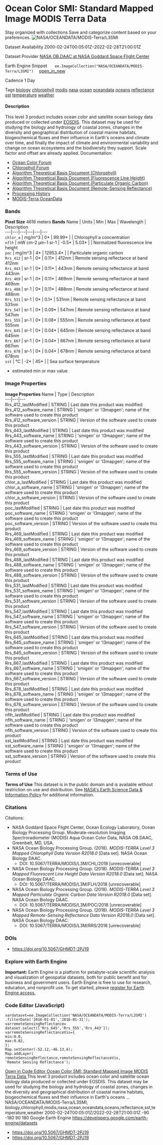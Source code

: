  
#  Ocean Color SMI: Standard Mapped Image MODIS Terra Data 
Stay organized with collections  Save and categorize content based on your preferences. 
![NASA/OCEANDATA/MODIS-Terra/L3SMI](https://developers.google.com/earth-engine/datasets/images/NASA/NASA_OCEANDATA_MODIS-Terra_L3SMI_sample.png) 

Dataset Availability
    2000-02-24T00:05:01Z–2022-02-28T21:00:01Z 

Dataset Provider
     [ NASA OB.DAAC at NASA Goddard Space Flight Center ](https://oceancolor.gsfc.nasa.gov/) 

Earth Engine Snippet
     `    ee.ImageCollection("NASA/OCEANDATA/MODIS-Terra/L3SMI")   ` [ open_in_new ](https://code.earthengine.google.com/?scriptPath=Examples:Datasets/NASA/NASA_OCEANDATA_MODIS-Terra_L3SMI) 

Cadence
    1 Day 

Tags
     [biology](https://developers.google.com/earth-engine/datasets/tags/biology) [chlorophyll](https://developers.google.com/earth-engine/datasets/tags/chlorophyll) [modis](https://developers.google.com/earth-engine/datasets/tags/modis) [nasa](https://developers.google.com/earth-engine/datasets/tags/nasa) [ocean](https://developers.google.com/earth-engine/datasets/tags/ocean) [oceandata](https://developers.google.com/earth-engine/datasets/tags/oceandata) [oceans](https://developers.google.com/earth-engine/datasets/tags/oceans) [reflectance](https://developers.google.com/earth-engine/datasets/tags/reflectance) [sst](https://developers.google.com/earth-engine/datasets/tags/sst) [temperature](https://developers.google.com/earth-engine/datasets/tags/temperature) [weather](https://developers.google.com/earth-engine/datasets/tags/weather)
#### Description
This level 3 product includes ocean color and satellite ocean biology data produced or collected under [EOSDIS](https://earthdata.nasa.gov/about).
This dataset may be used for studying the biology and hydrology of coastal zones, changes in the diversity and geographical distribution of coastal marine habitats, biogeochemical fluxes and their influence in Earth's oceans and climate over time, and finally the impact of climate and environmental variability and change on ocean ecosystems and the biodiversity they support.
Scale factor and offset are already applied.
Documentation:
  * [Ocean Color Forum](https://oceancolor.gsfc.nasa.gov/forum/oceancolor/forum_show.pl)
  * [Chlorophyll Forum](https://oceancolor.gsfc.nasa.gov/forum/oceancolor/forum_show.pl)
  * [Algorithm Theoretical Basis Document (Chlorophyll)](https://oceancolor.gsfc.nasa.gov/resources/atbd/chlor_a)
  * [Algorithm Theoretical Basis Document (Fluorescence Line Height)](https://oceancolor.gsfc.nasa.gov/resources/atbd/nflh)
  * [Algorithm Theoretical Basis Document (Particulate Organic Carbon)](https://oceancolor.gsfc.nasa.gov/resources/atbd/poc)
  * [Algorithm Theoretical Basis Document (Remote-Sensing Reflectance)](https://oceancolor.gsfc.nasa.gov/resources/atbd/rrs)
  * [Processing History](https://oceancolor.gsfc.nasa.gov/data/reprocessing/)
  * [MODIS-Terra OceanData](https://oceancolor.gsfc.nasa.gov/about/missions/terra/)


### Bands
**Pixel Size** 4616 meters 
**Bands**
Name | Units | Min | Max | Wavelength | Description  
---|---|---|---|---|---  
`chlor_a` | mg/m^3 |  0*  |  99.99*  |  | Chlorophyll a concentration  
`nflh` | mW cm-2 μm-1 sr-1 |  -0.5*  |  5.03*  |  | Normalized fluorescence line height  
`poc` | mg/m^3 |  4*  |  12953.4*  |  | Particulate organic carbon  
`Rrs_412` | sr-1 |  0*  |  0.11*  | 412nm | Remote sensing reflectance at band 412nm  
`Rrs_443` | sr-1 |  0*  |  0.11*  | 443nm | Remote sensing reflectance at band 443nm  
`Rrs_469` | sr-1 |  0*  |  0.11*  | 469nm | Remote sensing reflectance at band 469nm  
`Rrs_488` | sr-1 |  0*  |  0.11*  | 488nm | Remote sensing reflectance at band 488nm  
`Rrs_531` | sr-1 |  0*  |  0.1*  | 531nm | Remote sensing reflectance at band 531nm  
`Rrs_547` | sr-1 |  0*  |  0.09*  | 547nm | Remote sensing reflectance at band 547nm  
`Rrs_555` | sr-1 |  0*  |  0.08*  | 555nm | Remote sensing reflectance at band 555nm  
`Rrs_645` | sr-1 |  0*  |  0.04*  | 645nm | Remote sensing reflectance at band 645nm  
`Rrs_667` | sr-1 |  0*  |  0.04*  | 667nm | Remote sensing reflectance at band 667nm  
`Rrs_678` | sr-1 |  0*  |  0.04*  | 678nm | Remote sensing reflectance at band 678nm  
`sst` | °C |  -2*  |  45*  |  | Sea surface temperature  
* estimated min or max value 
### Image Properties
**Image Properties**
Name | Type | Description  
---|---|---  
Rrs_412_lastModified | STRING | Last date this product was modified  
Rrs_412_software_name | STRING | 'smigen' or 'l3mapgen'; name of the software used to create this product  
Rrs_412_software_version | STRING | Version of the software used to create this product  
Rrs_443_lastModified | STRING | Last date this product was modified  
Rrs_443_software_name | STRING | 'smigen' or 'l3mapgen'; name of the software used to create this product  
Rrs_443_software_version | STRING | Version of the software used to create this product  
Rrs_555_lastModified | STRING | Last date this product was modified  
Rrs_555_software_name | STRING | 'smigen' or 'l3mapgen'; name of the software used to create this product  
Rrs_555_software_version | STRING | Version of the software used to create this product  
chlor_a_lastModified | STRING | Last date this product was modified  
chlor_a_software_name | STRING | 'smigen' or 'l3mapgen'; name of the software used to create this product  
chlor_a_software_version | STRING | Version of the software used to create this product  
poc_lastModified | STRING | Last date this product was modified  
poc_software_name | STRING | 'smigen' or 'l3mapgen'; name of the software used to create this product  
poc_software_version | STRING | Version of the software used to create this product  
Rrs_469_lastModified | STRING | Last date this product was modified  
Rrs_469_software_name | STRING | 'smigen' or 'l3mapgen'; name of the software used to create this product  
Rrs_469_software_version | STRING | Version of the software used to create this product  
Rrs_488_lastModified | STRING | Last date this product was modified  
Rrs_488_software_name | STRING | 'smigen' or 'l3mapgen'; name of the software used to create this product  
Rrs_488_software_version | STRING | Version of the software used to create this product  
Rrs_531_lastModified | STRING | Last date this product was modified  
Rrs_531_software_name | STRING | 'smigen' or 'l3mapgen'; name of the software used to create this product  
Rrs_531_software_version | STRING | Version of the software used to create this product  
Rrs_547_lastModified | STRING | Last date this product was modified  
Rrs_547_software_name | STRING | 'smigen' or 'l3mapgen'; name of the software used to create this product  
Rrs_547_software_version | STRING | Version of the software used to create this product  
Rrs_645_lastModified | STRING | Last date this product was modified  
Rrs_645_software_name | STRING | 'smigen' or 'l3mapgen'; name of the software used to create this product  
Rrs_645_software_version | STRING | Version of the software used to create this product  
Rrs_667_lastModified | STRING | Last date this product was modified  
Rrs_667_software_name | STRING | 'smigen' or 'l3mapgen'; name of the software used to create this product  
Rrs_667_software_version | STRING | Version of the software used to create this product  
Rrs_678_lastModified | STRING | Last date this product was modified  
Rrs_678_software_name | STRING | 'smigen' or 'l3mapgen'; name of the software used to create this product  
Rrs_678_software_version | STRING | Version of the software used to create this product  
nflh_lastModified | STRING | Last date this product was modified  
nflh_software_name | STRING | 'smigen' or 'l3mapgen'; name of the software used to create this product  
nflh_software_version | STRING | Version of the software used to create this product  
sst_lastModified | STRING | Last date this product was modified  
sst_software_name | STRING | 'smigen' or 'l3mapgen'; name of the software used to create this product  
sst_software_version | STRING | Version of the software used to create this product  
### Terms of Use
**Terms of Use**
This dataset is in the public domain and is available without restriction on use and distribution. See [NASA's Earth Science Data & Information Policy](https://www.earthdata.nasa.gov/engage/open-data-services-and-software/data-and-information-policy) for additional information.
### Citations
Citations:
  * NASA Goddard Space Flight Center, Ocean Ecology Laboratory, Ocean Biology Processing Group. Moderate-resolution Imaging Spectroradiometer (MODIS) Aqua Ocean Color Data, NASA OB.DAAC, Greenbelt, MD, USA.
  * NASA Ocean Biology Processing Group. (2018). _MODIS-TERRA Level 3 Mapped Chlorophyll Data Version R2018.0_ [Data set]. NASA Ocean Biology DAAC.
    * DOI: 10.5067/TERRA/MODIS/L3M/CHL/2018 [unrecoverable]
  * NASA Ocean Biology Processing Group. (2018). _MODIS-TERRA Level 3 Mapped Fluorescent Line Height Data Version R2018.0_ [Data set]. NASA Ocean Biology DAAC.
    * DOI: 10.5067/TERRA/MODIS/L3M/FLH/2018 [unrecoverable]
  * NASA Ocean Biology Processing Group. (2018). _MODIS-TERRA Level 3 Mapped Particulate Organic Carbon Data Version R2018.0_ [Data set]. NASA Ocean Biology DAAC.
    * DOI: 10.5067/TERRA/MODIS/L3M/POC/2018 [unrecoverable]
  * NASA Ocean Biology Processing Group. (2018). _MODIS-TERRA Level 3 Mapped Remote-Sensing Reflectance Data Version R2018.0_ [Data set]. NASA Ocean Biology DAAC.
    * DOI: 10.5067/TERRA/MODIS/L3M/RRS/2018 [unrecoverable]


### DOIs
  * [ https://doi.org/10.5067/GHMDT-2PJ19 ](https://doi.org/10.5067/GHMDT-2PJ19)


### Explore with Earth Engine
**Important:** Earth Engine is a platform for petabyte-scale scientific analysis and visualization of geospatial datasets, both for public benefit and for business and government users. Earth Engine is free to use for research, education, and nonprofit use. To get started, please [register for Earth Engine access.](https://console.cloud.google.com/earth-engine)
### Code Editor (JavaScript)
```
vardataset=ee.ImageCollection('NASA/OCEANDATA/MODIS-Terra/L3SMI')
.filterDate('2016-01-01','2016-01-31');
varremoteSensingReflectance=
dataset.select(['Rrs_645','Rrs_555','Rrs_443']);
varremoteSensingReflectanceVis={
min:0.0,
max:0.02,
};
Map.setCenter(-52.12,-46.13,4);
Map.addLayer(
remoteSensingReflectance,remoteSensingReflectanceVis,
'Remote Sensing Reflectance');
```
[ Open in Code Editor ](https://code.earthengine.google.com/?scriptPath=Examples:Datasets/NASA/NASA_OCEANDATA_MODIS-Terra_L3SMI)
[ Ocean Color SMI: Standard Mapped Image MODIS Terra Data ](https://developers.google.com/earth-engine/datasets/catalog/NASA_OCEANDATA_MODIS-Terra_L3SMI)
This level 3 product includes ocean color and satellite ocean biology data produced or collected under EOSDIS. This dataset may be used for studying the biology and hydrology of coastal zones, changes in the diversity and geographical distribution of coastal marine habitats, biogeochemical fluxes and their influence in Earth's oceans …
NASA/OCEANDATA/MODIS-Terra/L3SMI, biology,chlorophyll,modis,nasa,ocean,oceandata,oceans,reflectance,sst,temperature,weather 
2000-02-24T00:05:01Z/2022-02-28T21:00:01Z
-90 -180 90 180 
Google Earth Engine
https://developers.google.com/earth-engine/datasets
  * [ https://doi.org/10.5067/GHMDT-2PJ19 ](https://doi.org/https://oceancolor.gsfc.nasa.gov/)
  * [ https://doi.org/10.5067/GHMDT-2PJ19 ](https://doi.org/https://developers.google.com/earth-engine/datasets/catalog/NASA_OCEANDATA_MODIS-Terra_L3SMI)


